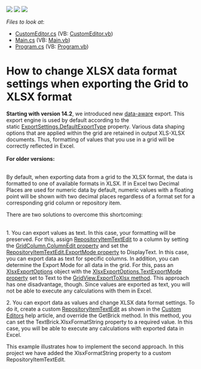 <!-- default badges list -->
![](https://img.shields.io/endpoint?url=https://codecentral.devexpress.com/api/v1/VersionRange/128626237/11.2.7%2B)
[![](https://img.shields.io/badge/Open_in_DevExpress_Support_Center-FF7200?style=flat-square&logo=DevExpress&logoColor=white)](https://supportcenter.devexpress.com/ticket/details/E3733)
[![](https://img.shields.io/badge/📖_How_to_use_DevExpress_Examples-e9f6fc?style=flat-square)](https://docs.devexpress.com/GeneralInformation/403183)
<!-- default badges end -->
<!-- default file list -->
*Files to look at*:

* [CustomEditor.cs](./CS/WindowsApplication3/CustomEditor.cs) (VB: [CustomEditor.vb](./VB/WindowsApplication3/CustomEditor.vb))
* [Main.cs](./CS/WindowsApplication3/Main.cs) (VB: [Main.vb](./VB/WindowsApplication3/Main.vb))
* [Program.cs](./CS/WindowsApplication3/Program.cs) (VB: [Program.vb](./VB/WindowsApplication3/Program.vb))
<!-- default file list end -->
# How to change XLSX data format settings when exporting the Grid to XLSX format


<p><strong>Starting with version 14.2</strong>, we introduced new <a href="https://documentation.devexpress.com/#WindowsForms/CustomDocument17733">data-aware</a> export. This export engine is used by default according to the static <a href="https://documentation.devexpress.com/#CoreLibraries/DevExpressExportExportSettings_DefaultExportTypetopic">ExportSettings.DefaultExportType</a> property. Various data shaping options that are applied within the grid are retained in output XLS-XLSX documents. Thus, formatting of values that you use in a grid will be correctly reflected in Excel. <br /><br /><strong>For older versions:</strong></p>
<p><br />By default, when exporting data from a grid to the XLSX format, the data is formatted to one of available formats in XLSX. If in Excel two Decimal Places are used for numeric data by default, numeric values with a floating point will be shown with two decimal places regardless of a format set for a corresponding grid column or repository item.</p>
<p>There are two solutions to overcome this shortcoming:</p>
<p><br /> 1. You can export values as text. In this case, your formatting will be preserved. For this, assign <a href="http://documentation.devexpress.com/#WindowsForms/clsDevExpressXtraEditorsRepositoryRepositoryItemTextEdittopic"><u>RepositoryItemTextEdit</u></a> to a column by setting the <a href="http://documentation.devexpress.com/#WindowsForms/DevExpressXtraGridColumnsGridColumn_ColumnEdittopic"><u>GridColumn.ColumnEdit property</u></a> and set the <a href="http://documentation.devexpress.com/#WindowsForms/DevExpressXtraEditorsRepositoryRepositoryItem_ExportModetopic"><u>RepositoryItemTextEdit.ExportMode property</u></a> to DisplayText. In this case, you can export data as text for specific columns. In addition, you can determine the Export Mode for all data in the grid. For this, pass an <a href="http://documentation.devexpress.com/#CoreLibraries/clsDevExpressXtraPrintingXlsxExportOptionstopic"><u>XlsxExportOptions</u></a> object with the <a href="http://documentation.devexpress.com/#CoreLibraries/DevExpressXtraPrintingXlsExportOptionsBase_TextExportModetopic"><u>XlsxExportOptions.TextExportMode property</u></a> set to Text to the <a href="http://documentation.devexpress.com/#WindowsForms/DevExpressXtraGridViewsBaseBaseView_ExportToXlsxtopic915"><u>GridView.ExportToXlsx method</u></a>. This approach has one disadvantage, though. Since values are exported as text, you will not be able to execute any calculations with them in Excel.</p>
<p>2. You can export data as values and change XLSX data format settings. To do it, create a custom <a href="http://documentation.devexpress.com/#WindowsForms/clsDevExpressXtraEditorsRepositoryRepositoryItemTextEdittopic"><u>RepositoryItemTextEdit</u></a> as shown in the <a href="http://documentation.devexpress.com/#WindowsForms/CustomDocument4716"><u>Custom Editors</u></a> help article, and override the GetBrick method. In this method, you can set the TextBrick.XlsxFormatString property to a required value. In this case, you will be able to execute any calculations with exported data in Excel.</p>
<p>This example illustrates how to implement the second approach. In this project we have added the XlsxFormatString property to a custom RepositoryItemTextEdit.</p>

<br/>


